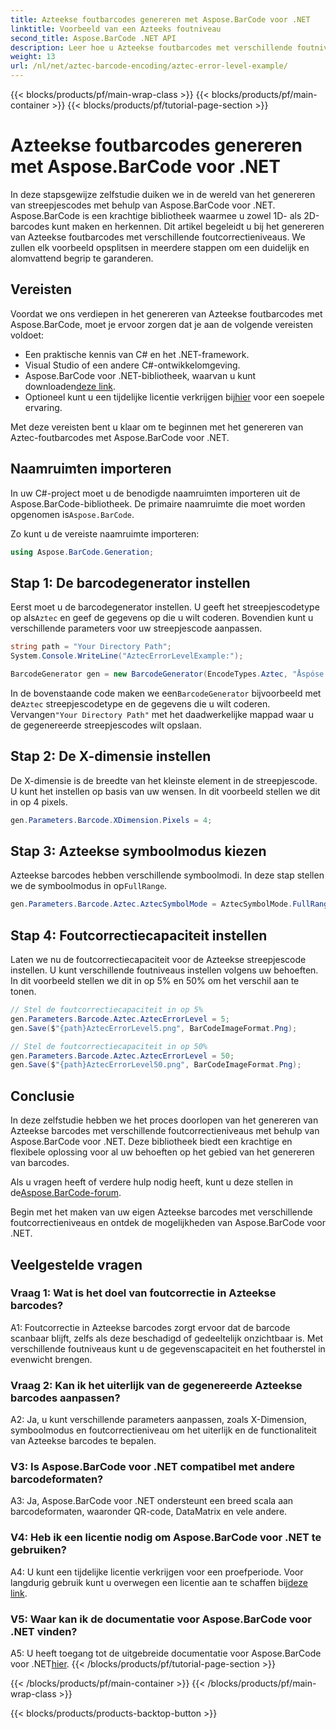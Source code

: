 ```yaml
---
title: Azteekse foutbarcodes genereren met Aspose.BarCode voor .NET
linktitle: Voorbeeld van een Azteeks foutniveau
second_title: Aspose.BarCode .NET API
description: Leer hoe u Azteekse foutbarcodes met verschillende foutniveaus kunt genereren met behulp van Aspose.BarCode voor .NET. Uitgebreide handleiding voor het maken van streepjescodes.
weight: 13
url: /nl/net/aztec-barcode-encoding/aztec-error-level-example/
---
```


{{< blocks/products/pf/main-wrap-class >}}
{{< blocks/products/pf/main-container >}}
{{< blocks/products/pf/tutorial-page-section >}}

# Azteekse foutbarcodes genereren met Aspose.BarCode voor .NET

In deze stapsgewijze zelfstudie duiken we in de wereld van het genereren van streepjescodes met behulp van Aspose.BarCode voor .NET. Aspose.BarCode is een krachtige bibliotheek waarmee u zowel 1D- als 2D-barcodes kunt maken en herkennen. Dit artikel begeleidt u bij het genereren van Azteekse foutbarcodes met verschillende foutcorrectieniveaus. We zullen elk voorbeeld opsplitsen in meerdere stappen om een duidelijk en alomvattend begrip te garanderen.

## Vereisten

Voordat we ons verdiepen in het genereren van Azteekse foutbarcodes met Aspose.BarCode, moet je ervoor zorgen dat je aan de volgende vereisten voldoet:

- Een praktische kennis van C# en het .NET-framework.
- Visual Studio of een andere C#-ontwikkelomgeving.
-  Aspose.BarCode voor .NET-bibliotheek, waarvan u kunt downloaden[deze link](https://releases.aspose.com/barcode/net/).
-  Optioneel kunt u een tijdelijke licentie verkrijgen bij[hier](https://purchase.aspose.com/temporary-license/) voor een soepele ervaring.

Met deze vereisten bent u klaar om te beginnen met het genereren van Aztec-foutbarcodes met Aspose.BarCode voor .NET.

## Naamruimten importeren

In uw C#-project moet u de benodigde naamruimten importeren uit de Aspose.BarCode-bibliotheek. De primaire naamruimte die moet worden opgenomen is`Aspose.BarCode`.

Zo kunt u de vereiste naamruimte importeren:

```csharp
using Aspose.BarCode.Generation;
```

## Stap 1: De barcodegenerator instellen

 Eerst moet u de barcodegenerator instellen. U geeft het streepjescodetype op als`Aztec` en geef de gegevens op die u wilt coderen. Bovendien kunt u verschillende parameters voor uw streepjescode aanpassen.

```csharp
string path = "Your Directory Path";
System.Console.WriteLine("AztecErrorLevelExample:");

BarcodeGenerator gen = new BarcodeGenerator(EncodeTypes.Aztec, "Åspóse.Barcóde© is a powerful library to generate & recognize 1D & 2D barcodes");
```

 In de bovenstaande code maken we een`BarcodeGenerator` bijvoorbeeld met de`Aztec` streepjescodetype en de gegevens die u wilt coderen. Vervangen`"Your Directory Path"` met het daadwerkelijke mappad waar u de gegenereerde streepjescodes wilt opslaan.

## Stap 2: De X-dimensie instellen

De X-dimensie is de breedte van het kleinste element in de streepjescode. U kunt het instellen op basis van uw wensen. In dit voorbeeld stellen we dit in op 4 pixels.

```csharp
gen.Parameters.Barcode.XDimension.Pixels = 4;
```

## Stap 3: Azteekse symboolmodus kiezen

 Azteekse barcodes hebben verschillende symboolmodi. In deze stap stellen we de symboolmodus in op`FullRange`.

```csharp
gen.Parameters.Barcode.Aztec.AztecSymbolMode = AztecSymbolMode.FullRange;
```

## Stap 4: Foutcorrectiecapaciteit instellen

Laten we nu de foutcorrectiecapaciteit voor de Azteekse streepjescode instellen. U kunt verschillende foutniveaus instellen volgens uw behoeften. In dit voorbeeld stellen we dit in op 5% en 50% om het verschil aan te tonen.

```csharp
// Stel de foutcorrectiecapaciteit in op 5%
gen.Parameters.Barcode.Aztec.AztecErrorLevel = 5;
gen.Save($"{path}AztecErrorLevel5.png", BarCodeImageFormat.Png);

// Stel de foutcorrectiecapaciteit in op 50%
gen.Parameters.Barcode.Aztec.AztecErrorLevel = 50;
gen.Save($"{path}AztecErrorLevel50.png", BarCodeImageFormat.Png);
```

## Conclusie

In deze zelfstudie hebben we het proces doorlopen van het genereren van Azteekse barcodes met verschillende foutcorrectieniveaus met behulp van Aspose.BarCode voor .NET. Deze bibliotheek biedt een krachtige en flexibele oplossing voor al uw behoeften op het gebied van het genereren van barcodes.

 Als u vragen heeft of verdere hulp nodig heeft, kunt u deze stellen in de[Aspose.BarCode-forum](https://forum.aspose.com/c/barcode/13).

Begin met het maken van uw eigen Azteekse barcodes met verschillende foutcorrectieniveaus en ontdek de mogelijkheden van Aspose.BarCode voor .NET.

## Veelgestelde vragen

### Vraag 1: Wat is het doel van foutcorrectie in Azteekse barcodes?

A1: Foutcorrectie in Azteekse barcodes zorgt ervoor dat de barcode scanbaar blijft, zelfs als deze beschadigd of gedeeltelijk onzichtbaar is. Met verschillende foutniveaus kunt u de gegevenscapaciteit en het foutherstel in evenwicht brengen.

### Vraag 2: Kan ik het uiterlijk van de gegenereerde Azteekse barcodes aanpassen?

A2: Ja, u kunt verschillende parameters aanpassen, zoals X-Dimension, symboolmodus en foutcorrectieniveau om het uiterlijk en de functionaliteit van Azteekse barcodes te bepalen.

### V3: Is Aspose.BarCode voor .NET compatibel met andere barcodeformaten?

A3: Ja, Aspose.BarCode voor .NET ondersteunt een breed scala aan barcodeformaten, waaronder QR-code, DataMatrix en vele andere.

### V4: Heb ik een licentie nodig om Aspose.BarCode voor .NET te gebruiken?

 A4: U kunt een tijdelijke licentie verkrijgen voor een proefperiode. Voor langdurig gebruik kunt u overwegen een licentie aan te schaffen bij[deze link](https://purchase.aspose.com/buy).

### V5: Waar kan ik de documentatie voor Aspose.BarCode voor .NET vinden?

 A5: U heeft toegang tot de uitgebreide documentatie voor Aspose.BarCode voor .NET[hier](https://reference.aspose.com/barcode/net/).
{{< /blocks/products/pf/tutorial-page-section >}}

{{< /blocks/products/pf/main-container >}}
{{< /blocks/products/pf/main-wrap-class >}}

{{< blocks/products/products-backtop-button >}}
